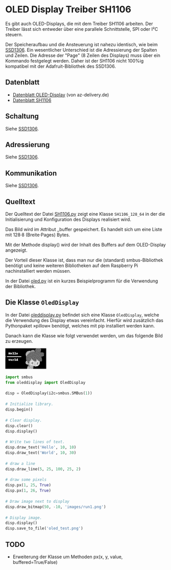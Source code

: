 # OLED Display Treiber SH1106 

Es gibt auch OLED-Displays, die mit dem Treiber SH1106
arbeiten. Der Treiber lässt sich entweder über eine parallele
Schnittstelle, SPI oder I²C steuern.

Der Speicheraufbau und die Ansteuerung ist nahezu identisch, wie beim [SSD1306](../ssd1306). Ein wesentlicher Unterschied ist die Adressierung der Spalten und Zeilen. Die Adresse der "Page" (8 Zeilen des Displays) muss über ein Kommando festgelegt werden. Daher ist der SH1106 nicht 100%ig kompatibel mit der Adafruit-Bibliothek des SSD1306.


## Datenblatt

- [Datenblatt OLED-Display](doc/1_3_inch_OLED_Datenblatt_4bcd023d-b1d6-4297-a022-71c523c952fd.pdf) (von az-delivery.de)
- [Datenblatt SH1106](doc/sh1106_datasheet.pdf)

## Schaltung

Siehe [SSD1306](../ssd1306).

## Adressierung

Siehe [SSD1306](../ssd1306).

## Kommunikation

Siehe [SSD1306](../ssd1306).


## Quelltext

Der Quelltext der Datei [SH1106.py](SH1106.py) zeigt eine Klasse `SH1106_128_64` in der die Initialisierung und Konfiguration des Displays realisiert wird. 

Das Bild wird im Attribut _buffer gespeichert. Es handelt sich um eine Liste mit 128·8 (Breite·Pages) Bytes.

Mit der Methode display() wird der Inhalt des Buffers auf dem OLED-Display angezeigt.

Der Vorteil dieser Klasse ist, dass man nur die (standard) smbus-Bibliothek benötigt und 
keine weiteren Bibliotheken auf dem Raspberry Pi nachinstalliert werden müssen.

In der Datei [oled.py](oled.py) ist ein kurzes Beispielprogramm für die Verwendung der Bibliothek.

## Die Klasse `OledDisplay`

In der Datei [oleddisplay.py](oleddisplay.py) befindet sich eine Klasse `OledDisplay`,
welche die Verwendung des Display etwas vereinfacht. Hierfür wird zusätzlich das
Pythonpaket »pillow« benötigt, welches mit pip installiert werden kann.

Danach kann die Klasse wie folgt verwendet werden, um das folgende Bild zu erzeugen.

![oled-Display](oled_test.png)

```python
import smbus
from oleddisplay import OledDisplay

disp = OledDisplay(i2c=smbus.SMBus(1))

# Initialize library.
disp.begin()

# Clear display.
disp.clear()
disp.display()

# Write two lines of text.
disp.draw_text('Hello', 10, 10)
disp.draw_text('World', 10, 30)

# draw a line
disp.draw_line(5, 25, 100, 25, 2)

# draw some pixels
disp.px(1, 25, True)
disp.px(1, 26, True)

# Draw image next to display
disp.draw_bitmap(50, -10, 'images/run1.png')

# Display image.
disp.display()
disp.save_to_file('oled_test.png')
```

## TODO
- Erweiterung der Klasse um Methoden px(x, y, value, buffered=True/False)
